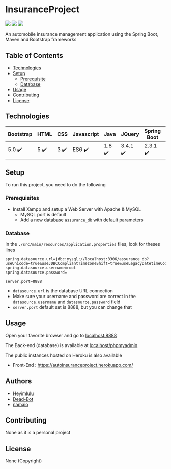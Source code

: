 # InsuranceProject

![](https://img.shields.io/badge/Apache%20Maven%3A%20Build-passing-success?logo=github) ![](https://img.shields.io/badge/Spring%20Boot%20Back--End%3A%20Build%20--%20Test%20--%20Deploy-passing-success?logo=github) ![](https://img.shields.io/badge/Bootstrap%20Frond--End%3A%20Deploy-passing-success?logo=github)

An automobile insurance management application using the Spring Boot, Maven and Bootstrap frameworks

## Table of Contents

- [Technologies](#technologies)
- [Setup](#setup)
  - [Prerequisite](#prerequisites)
  - [Database](#database)
- [Usage](#usage)
- [Contributing](#contributing)
- [License](#license)

## Technologies

| Bootstrap  | HTML | CSS | Javascript |  Java | JQuery | Spring Boot | Maven | Hibernate
| ------------- | ------------- | ------------- | ------------- | ------------- | ------------- | ------------- | ------------- | ------------- |
| 5.0 ✔️ | 5 ✔️ | 3 ✔️ | ES6 ✔️ | 1.8 ✔️ | 3.4.1 ✔️ | 2.3.1 ✔️ | 3.0 ✔️ | 5.4 ✔️ |

## Setup

To run this project, you need to do the following

### Prerequisites

- Install Xampp and setup a Web Server with Apache & MySQL
  - MySQL port is default
  - Add a new database `assurance_db` with default parameters

### Database

In the `./src/main/resources/application.properties` files, look for theses lines

```
spring.datasource.url=jdbc:mysql://localhost:3306/assurance_db?useUnicode=true&useJDBCCompliantTimezoneShift=true&useLegacyDatetimeCode=false&serverTimezone=UTC
spring.datasource.username=root
spring.datasource.password=	

server.port=8888
```

- `datasource.url` is the database URL connection
- Make sure your username and password are correct in the `datasource.username` and `datasource.password` field
- `server.port` default set is 8888, but you can change that

## Usage

Open your favorite browser and go to [localhost:8888](http://localhost:8888)

The Back-end (database) is available at [localhost/phpmyadmin](http://localhost/phpmyadmin)

The public instances hosted on Heroku is also available

- Front-End : https://autoinsuranceproject.herokuapp.com/

## Authors

- [Heyimlulu](https://github.com/Heyimlulu)
- [Dead-Bot](https://github.com/Dead-Bot)
- [namaio](https://github.com/namaio)

## Contributing

None as it is a personal project

## License

None (Copyright)
